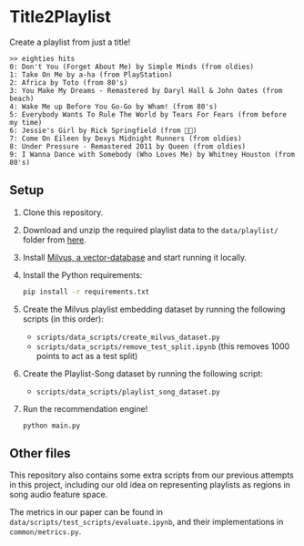 # Title2Playlist

Create a playlist from just a title!

```
>> eighties hits
0: Don't You (Forget About Me) by Simple Minds (from oldies)
1: Take On Me by a-ha (from PlayStation)
2: Africa by Toto (from 80's)
3: You Make My Dreams - Remastered by Daryl Hall & John Oates (from beach)
4: Wake Me up Before You Go-Go by Wham! (from 80's)
5: Everybody Wants To Rule The World by Tears For Fears (from before my time)
6: Jessie's Girl by Rick Springfield (from 🤤🤤)
7: Come On Eileen by Dexys Midnight Runners (from oldies)
8: Under Pressure - Remastered 2011 by Queen (from oldies)
9: I Wanna Dance with Somebody (Who Loves Me) by Whitney Houston (from 80's)
```

## Setup

1. Clone this repository.

2. Download and unzip the required playlist data to the `data/playlist/` folder 
   from [here](https://www.aicrowd.com/challenges/spotify-million-playlist-dataset-challenge). 

3. Install [Milvus, a vector-database](https://milvus.io/) and start running
   it locally.

4. Install the Python requirements:
   ```bash
   pip install -r requirements.txt
   ```

5. Create the Milvus playlist embedding dataset by running the following
   scripts (in this order):
   * `scripts/data_scripts/create_milvus_dataset.py`
   * `scripts/data_scripts/remove_test_split.ipynb` (this removes 1000 points
     to act as a test split)

6. Create the Playlist-Song dataset by running the following script:
   * `scripts/data_scripts/playlist_song_dataset.py`

7. Run the recommendation engine!
   ```
   python main.py
   ```

## Other files

This repository also contains some extra scripts from our previous
attempts in this project, including our old idea on representing
playlists as regions in song audio feature space.

The metrics in our paper can be found in `data/scripts/test_scripts/evaluate.ipynb`, and their implementations in `common/metrics.py`. 